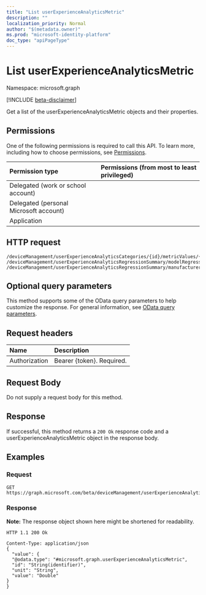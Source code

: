 ```yaml
---
title: "List userExperienceAnalyticsMetric"
description: ""
localization_priority: Normal
author: "$(metadata.owner)"
ms.prod: "microsoft-identity-platform"
doc_type: "apiPageType"
---
```


# List userExperienceAnalyticsMetric

Namespace: microsoft.graph

[!INCLUDE [beta-disclaimer](../../includes/beta-disclaimer.md)]

Get a list of the userExperienceAnalyticsMetric objects and their properties.

## Permissions

One of the following permissions is required to call this API. To learn more, including how to choose permissions, see [Permissions](/graph/permissions-reference).

| Permission type                        | Permissions (from most to least privileged) |
| :------------------------------------- | :------------------------------------------ |
| Delegated (work or school account)     |                                             |
| Delegated (personal Microsoft account) |                                             |
| Application                            |                                             |

## HTTP request

<!-- {
  "blockType": "ignored"
}
-->

```http
/deviceManagement/userExperienceAnalyticsCategories/{id}/metricValues/{id}
/deviceManagement/userExperienceAnalyticsRegressionSummary/modelRegression/{id}
/deviceManagement/userExperienceAnalyticsRegressionSummary/manufacturerRegression/{id}

```

## Optional query parameters

This method supports some of the OData query parameters to help customize the response. For general information, see [OData query parameters](/graph/query-parameters).

## Request headers

| Name          | Description               |
| :------------ | :------------------------ |
| Authorization | Bearer {token}. Required. |

## Request Body

<!-- Actions and Functions -->

<!-- CRUD Methods -->

Do not supply a request body for this method.

## Response

If successful, this method returns a `200 Ok` response code and a userExperienceAnalyticsMetric object in the response body.

## Examples

### Request

<!-- {
  "blockType": "request",
  "name": "list_userexperienceanalyticsmetric"
}
-->

```http
GET https://graph.microsoft.com/beta/deviceManagement/userExperienceAnalyticsCategories/{id}/metricValues/{id}

```

### Response

**Note:** The response object shown here might be shortened for readability.

<!-- {
  "blockType": "response",
  "truncated": true,
  "@odata.type": "microsoft.management.services.api.userExperienceAnalyticsMetric"
}
-->

```http
HTTP 1.1 200 Ok

Content-Type: application/json
{
  "value": {
  "@odata.type": "#microsoft.graph.userExperienceAnalyticsMetric",
  "id": "String(identifier)",
  "unit": "String",
  "value": "Double"
}
}

```